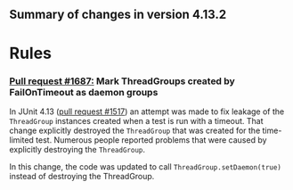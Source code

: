 ## Summary of changes in version 4.13.2

# Rules

### [Pull request #1687:](https://github.com/junit-team/junit/pull/1687) Mark ThreadGroups created by FailOnTimeout as daemon groups

In JUnit 4.13 ([pull request #1517](https://github.com/junit-team/junit4/pull/1517)) an attempt was
made to fix leakage of the `ThreadGroup` instances created when a test is run with a timeout. That
change explicitly destroyed the `ThreadGroup` that was created for the time-limited test. Numerous
people reported problems that were caused by explicitly destroying the `ThreadGroup`.

In this change, the code was updated to call  `ThreadGroup.setDaemon(true)` instead of destroying the
ThreadGroup.
